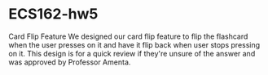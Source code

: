 # ECS162-hw5

Card Flip Feature
We designed our card flip feature to flip the flashcard when the user presses on it and have it flip back when user stops pressing on it. This design is for a quick review if they're unsure of the answer and was approved by Professor Amenta.
